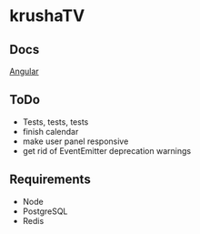krushaTV
========
Docs
--------
[Angular](http://marinewater.github.io/krushaTV/docs/index.html#/api)

ToDo
--------
* Tests, tests, tests
* finish calendar
* make user panel responsive
* get rid of EventEmitter deprecation warnings

Requirements
--------
* Node
* PostgreSQL
* Redis

